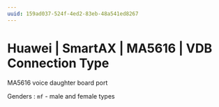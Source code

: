```yaml
---
uuid: 159ad037-524f-4ed2-83eb-48a541ed8267
---
```

# Huawei | SmartAX | MA5616 | VDB Connection Type

MA5616 voice daughter board port

Genders
: `mf` - male and female types
